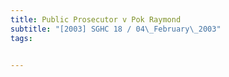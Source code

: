 ```yaml
---
title: Public Prosecutor v Pok Raymond 
subtitle: "[2003] SGHC 18 / 04\_February\_2003"
tags:


---
```


